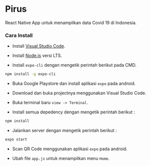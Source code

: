 # Pirus
React Native App untuk menampilkan data Covid 19 di Indonesia.

### Cara Install
* Install [Visual Studio Code](https://code.visualstudio.com/).

* Install [Node.js](https://nodejs.org/) versi LTS.

* Install `expo-cli` dengan mengetik perintah berikut pada CMD.
```sh
npm install -g expo-cli
```

* Buka Google Playstore dan install aplikasi `expo` pada android.

* Download dan buka projectnya menggunakan Visual Studio Code.

* Buka terminal baru `view -> Terminal`.

* Install semua depedency dengan mengetik perintah berikut :
```sh
npm install
```

* Jalankan server dengan mengetik perintah berikut :
```sh
expo start
```

* Scan QR Code menggunakan aplikasi `expo` pada android.

* Ubah file `app.js` untuk menampilkan menu `Home`.
